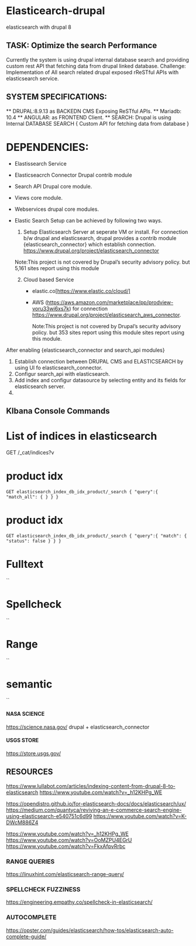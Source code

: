 # Elasticearch-drupal
elasticsearch with drupal 8


## TASK: Optimize the search Performance

Currently the system is using drupal internal database search and providing custom rest API that fetching data from drupal linked database.
Challenge: Implementation of All search related drupal exposed rReSTful APIs with elasticsearch service.

## SYSTEM SPECIFICATIONS:

** DRUPAL:8.9.13 as BACKEDN CMS Exposing ReSTful APIs.
** Mariadb: 10.4
** ANGULAR:        as FRONTEND Client.
** SEARCH: Drupal is using Internal DATABASE SEARCH { Custom API for fetching data from database }

# DEPENDENCIES:
  * Elastissearch Service
  * Elasticseacrch Connector Drupal contrib module
  * Search API Drupal core module.
  * Views core module.
  * Webservices drupal core modules.

* Elastic Search Setup can be achieved by following two ways.

    1. Setup Elasticsearch Server at seperate VM  or install. For connection b/w drupal and elasticsearch, drupal provides a contrib module {elasticsearch_connector} which establish connection. https://www.drupal.org/project/elasticsearch_connector

    Note:This project is not covered by Drupal’s security advisory policy.
    but 5,161 sites report using this module

   2. Cloud based Service
      * elastic.co[https://www.elastic.co/cloud/]

      * AWS (https://aws.amazon.com/marketplace/pp/prodview-voru33wi6xs7k)
        for connection https://www.drupal.org/project/elasticsearch_aws_connector.

        Note:This project is not covered by Drupal’s security advisory policy.
    but 353 sites report using this module sites report using this module.

After enabling {elasticsearch_connector and search_api modules}

1. Establish connection between DRUPAL CMS and ELASTICSEARCH by using UI fo elasticsearch_connector.
2. Configur search_api with elasticsearch.
3. Add index and configur datasource by selecting  entity and its fields for elasticsearch server.
4.

## KIbana Console Commands
# List of indices in elasticsearch
GET /_cat/indices?v

# product idx
`GET elasticsearch_index_db_idx_product/_search
{
  "query":{
    "match_all": {
    }
  }
}`

# product idx
`GET elasticsearch_index_db_idx_product/_search
{
  "query":{
    "match": {
      "status": false
    }
  }
}`

# Fulltext
``
# Spellcheck
``
# Range
``
# semantic
``


#### NASA SCIENCE
https://science.nasa.gov/
drupal + elasticsearch_connector
#### USGS STORE
https://store.usgs.gov/

## RESOURCES

https://www.lullabot.com/articles/indexing-content-from-drupal-8-to-elasticsearch
https://www.youtube.com/watch?v=_h12KHPg_WE

https://opendistro.github.io/for-elasticsearch-docs/docs/elasticsearch/ux/
https://medium.com/quantyca/reviving-an-e-commerce-search-engine-using-elasticsearch-e540751c6d99
https://www.youtube.com/watch?v=K-DWcM886Z4

https://www.youtube.com/watch?v=_h12KHPg_WE
https://www.youtube.com/watch?v=OoMZPU4EGrU
https://www.youtube.com/watch?v=FkxAfpvRrbc

### RANGE QUERIES
https://linuxhint.com/elasticsearch-range-query/

### SPELLCHECK FUZZINESS
  https://engineering.empathy.co/spellcheck-in-elasticsearch/

### AUTOCOMPLETE
  https://opster.com/guides/elasticsearch/how-tos/elasticsearch-auto-complete-guide/